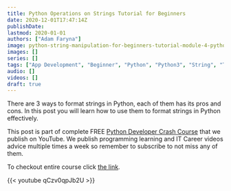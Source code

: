 ```yaml
---
title: Python Operations on Strings Tutorial for Beginners
date: 2020-12-01T17:47:14Z
publishDate:
lastmod: 2020-01-01
authors: ["Adam Faryna"]
image: python-string-manipulation-for-beginners-tutorial-module-4-python-developer-crash-course.jpg
images: []
series: []
tags: ["App Development", "Beginner", "Python", "Python3", "String", "Tutorial", "Web Development"]
audio: []
videos: []
draft: true
---
```


There are 3 ways to format strings in Python, each of them has its pros and cons. In this post you will learn how to use them to format strings in Python effectively.

This post is part of complete FREE [Python Developer Crash Course](https://youtu.be/sd0aa3u_drI) that we publish on YouTube. We publish programming learning and IT Career videos advice multiple times a week so remember to subscribe to not miss any of them.

To checkout entire course click [the link](https://youtu.be/sd0aa3u_drI).

{{< youtube qCzv0qpJb2U >}}

